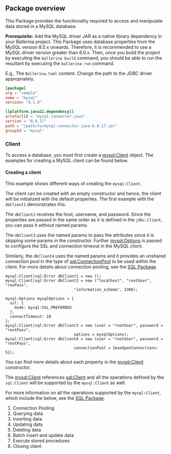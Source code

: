 ## Package overview

This Package provides the functionality required to access and manipulate data stored in a MySQL database.  

**Prerequisite:** Add the MySQL driver JAR as a native library dependency in your Ballerina project. 
This Package uses database properties from the MySQL version 8.0.x onwards. Therefore, it is recommended to use a 
MySQL driver version greater than 8.0.x. Then, once you build the project by executing the `ballerina build`
command, you should be able to run the resultant by executing the `ballerina run` command.

E.g., The `Ballerina.toml` content.
Change the path to the JDBC driver appropriately.

```toml
[package]
org = "sample"
name = "mysql"
version= "0.1.0"

[[platform.java11.dependency]]
artafactId = "mysql-connector-java"
version = "8.0.17"
path = "/path/to/mysql-connector-java-8.0.17.jar"
groupId = "mysql"
``` 

### Client
To access a database, you must first create a 
[mysql:Client](https://ballerina.io/learn/api-docs/ballerina/#/mysql/clients/Client) object. 
The examples for creating a MySQL client can be found below.

#### Creating a client
This example shows different ways of creating the `mysql:Client`. 

The client can be created with an empty constructor and hence, the client will be initialized with the default properties. 
The first example with the `dbClient1` demonstrates this.

The `dbClient2` receives the host, username, and password. Since the properties are passed in the same order as it is defined 
in the `jdbc:Client`, you can pass it without named params.

The `dbClient3` uses the named params to pass the attributes since it is skipping some params in the constructor. 
Further [mysql:Options](https://ballerina.io/learn/api-docs/ballerina/#/mysql/records/Options) 
is passed to configure the SSL and connection timeout in the MySQL client. 

Similarly, the `dbClient4` uses the named params and it provides an unshared connection pool in the type of 
[sql:ConnectionPool](https://ballerina.io/learn/api-docs/ballerina/#/sql/records/ConnectionPool) 
to be used within the client. 
For more details about connection pooling, see the [SQL Package](https://ballerina.io/learn/api-docs/ballerina/#/sql).

```ballerina
mysql:Client|sql:Error dbClient1 = new ();
mysql:Client|sql:Error dbClient2 = new ("localhost", "rootUser", "rooPass", 
                              "information_schema", 3306);
                              
mysql:Options mysqlOptions = {
  ssl: {
    mode: mysql:SSL_PREFERRED
  },
  connectTimeout: 10
};
mysql:Client|sql:Error dbClient3 = new (user = "rootUser", password = "rootPass",
                              options = mysqlOptions);
mysql:Client|sql:Error dbClient4 = new (user = "rootUser", password = "rootPass",
                              connectionPool = {maxOpenConnections: 5});
```
You can find more details about each property in the
[mysql:Client](https://ballerina.io/learn/api-docs/ballerina/#/mysql/clients/Client) constructor. 

The [mysql:Client](https://ballerina.io/learn/api-docs/ballerina/#/mysql/clients/Client) references 
[sql:Client](https://ballerina.io/learn/api-docs/ballerina/#/sql/abstractObjects/Client) and all the operations 
defined by the `sql:Client` will be supported by the `mysql:Client` as well. 

For more information on all the operations supported by the `mysql:Client`, which include the below, see the [SQL Package](https://ballerina.io/learn/api-docs/ballerina/#/sql).

1. Connection Pooling
2. Querying data
3. Inserting data
4. Updating data
5. Deleting data
6. Batch insert and update data
7. Execute stored procedures
8. Closing client